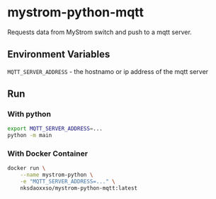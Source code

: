 # mystrom-python-mqtt
Requests data from MyStrom switch and push to a mqtt server.

## Environment Variables
`MQTT_SERVER_ADDRESS` - the hostnamo or ip address of the mqtt server

## Run
### With python
```sh
export MQTT_SERVER_ADDRESS=...
python -m main
```

### With Docker Container
```sh
docker run \
    --name mystrom-python \
    -e "MQTT_SERVER_ADDRESS=..." \
    nksdaoxxso/mystrom-python-mqtt:latest
```
